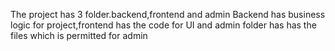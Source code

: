 The project has 3 folder.backend,frontend and admin
Backend has business logic for project,frontend has the code for UI and admin folder has has the files which is permitted for admin
